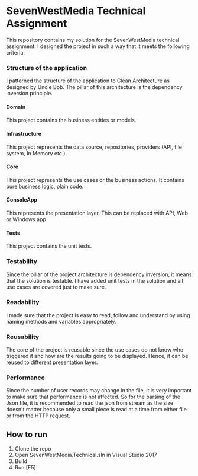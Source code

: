 # SevenWestMedia Technical Assignment

This repository contains my solution for the SevenWestMedia technical assignment. I designed the project in such a way that it meets the following criteria:

### Structure of the application

I patterned the structure of the application to Clean Architecture as designed by Uncle Bob. The pillar of this architecture is the dependency inversion principle.

#### Domain
This project contains the business entities or models.

#### Infrastructure
This project represents the data source, repositories, providers (API, file system, In Memory etc.). 

#### Core
This project represents the use cases or the business actions. It contains pure business logic, plain code.

#### ConsoleApp
This represents the presentation layer. This can be replaced with API, Web or Windows app.

#### Tests
This project contains the unit tests.


### Testability
Since the pillar of the project architecture is dependency inversion, it means that the solution is testable. I have added unit tests in the solution and all use cases are covered just to make sure.

### Readability
I made sure that the project is easy to read, follow and understand by using naming methods and variables appropriately.

### Reusability
The core of the project is reusable since the use cases do not know who triggered it and how are the results going to be displayed. Hence, it can be reused to different presentation layer.

### Performance
Since the number of user records may change in the file, it is very important to make sure that performance is not affected. So for the parsing of the Json file, it is recommended to read the
json from stream as the size doesn't matter because only a small piece is read at a time from either file or from the HTTP request.
 
## How to run

1. Clone the repo
2. Open SevenWestMedia.Technical.sln in Visual Studio 2017
3. Build
4. Run [F5]







